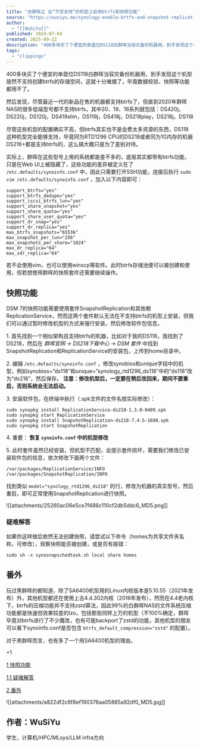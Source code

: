 ```yaml
---
title: "白群晖之 在“不受支持”的机型上启用btrfs和快照功能"
source: "https://wusiyu.me/synology-enable-brtfs-and-snapshot-replication-on-unsupported-models/"
author:
  - "[[WuSiYu]]"
published: 2024-07-04
created: 2025-09-22
description: "400多块买了个便宜的单盘位DS118白群晖当容灾备份机器用，到手发现这个机型居然不支持创建btrfs的存储空… 继续阅读白群晖之 在“不受支持”的机型上启用btrfs和快照功能"
tags:
  - "clippings"
---
```

400多块买了个便宜的单盘位DS118白群晖当容灾备份机器用，到手发现这个机型居然不支持创建btrfs的存储空间，这就十分难绷了，毕竟数据校验、快照等功能都用不了。

然后发现，尽管最近一代的新品在售的机器都支持btrfs了，但直到2020年群晖NAS的很多低端型号都不支持btrfs，其中20、19、18系列就包括：DS420j，DS220j，DS120j，DS419slim，DS119j，DS418j，DS218play，DS218j，DS118

尽管这些机型的配置确实不高，但btrfs其实也不是会费太多资源的东西，DS118这种机型完全能够支持，毕竟同为RTD1296 CPU的DS218或者同为1G内存的机器DS216+都是支持btrfs的，这么搞大概只是为了差别对待。

实际上，群晖在这些型号上用的系统都是差不多的，底层其实都带有btrfs功能，只是在Web UI上被隐藏了，这些功能的差异被定义在了 `/etc.defaults/synoinfo.conf` 中，因此只需要打开SSH功能，连接后执行 `sudo vim /etc.defaults/synoinfo.conf` ，加入以下内容即可：

```shell
support_btrfs="yes"
support_btrfs_dedupe="yes"
support_iscsi_btrfs_lun="yes"
support_share_snapshot="yes"
support_share_quota="yes"
support_share_user_quota="yes"
support_dr_snap="yes"
support_dr_replica="yes"
max_btrfs_snapshots="65536"
max_snapshot_per_lun="256"
max_snapshots_per_share="1024"
max_dr_replica="64"
max_sdr_replica="64"
```

若不会使用vim，也可以使用winscp等软件。此时btrfs存储池便可以被创建和使用，但若想使用群晖的快照套件还需要继续操作。

## 快照功能

DSM 7的快照功能需要使用套件SnapshotReplication和其依赖ReplicationService，然而这两个套件默认无法在不支持btrfs的机型上安装，但我们可以通过暂时修改机型的方式来强行安装，然后修改软件包信息。

1\. 首先找到一个相似架构且支持btrfs的机器，比如对于我的DS118，我找到了DS218，然后在 *群晖官网 -> DS218下载中心 -> DSM 套件* 中找到SnapshotReplication和ReplicationService的安装包，上传到home目录中。

2\. 编辑 `/etc.defaults/synoinfo.conf` ，修改synobios和unique字段中的机型，例如synobios=”ds118″和unique=”synology\_rtd1296\_ds118″中的“ds118”改为“ds218”，然后保存。 **注意：修改机型后，一定要在稍后改回来，期间不要重启，否则系统会无法启动。**

3\. 安装软件包，在终端中执行（.spk文件的文件名按实际修改）：

```shell
sudo synopkg install ReplicationService-ds218-1.3.0-0409.spk
sudo synopkg start ReplicationService
sudo synopkg install SnapshotReplication-ds218-7.4.5-1698.spk
sudo synopkg start SnapshotReplication
```

4\. 重要： **恢复 `synoinfo.conf` 中的机型修改**

5\. 此时套件虽然已经安装，但机型不匹配，会提示套件损坏，需要我们修改已安装软件包的信息，依次修改下面两个文件：

```shell
/var/packages/ReplicationService/INFO
/var/packages/SnapshotReplication/INFO
```

找到类似 `model="synology_rtd1296_ds218"` 的行，修改为机器的真实型号，然后重启，即可正常使用SnapshotReplication进行快照。

![[attachments/25260ac06e5ce7f486c110cf2db5ddc6_MD5.png]]

### 疑难解答

如果你这样做后依然无法创建快照，请尝试以下命令（homes为共享文件夹名称，可修改），观察快照能否被创建，或是否有报错：

```shell
sudo sh -x synosnapschedtask.sh local share homes
```

## 番外

玩过黑群晖的都知道，除了SA6400机型用的Linux内核版本是5.10.55（2021年发布）外，其他机型都还在使用上古4.4.302内核（2016年发布），然而在4.4老内核下，btrfs的压缩功能并不支持zstd算法，因此99%的白群晖NAS的文件系统压缩功能都是快速但效果较差的lzo，包括那些同样上万的机型（不100%确定，群晖毕竟对btrfs进行了不少魔改，也有可能backport了zstd的功能，其他机型的朋友可以看下synoinfo.conf是否包含 `btrfs_default_compression="zstd"` 的配置）。

对于黑群晖而言，也有多了一个用SA6400机型的理由。

+1

[1 快照功能](https://wusiyu.me/synology-enable-brtfs-and-snapshot-replication-on-unsupported-models/#kuai_zhao_gong_neng)

[1.1 疑难解答](https://wusiyu.me/synology-enable-brtfs-and-snapshot-replication-on-unsupported-models/#yi_nan_jie_da)

[2 番外](https://wusiyu.me/synology-enable-brtfs-and-snapshot-replication-on-unsupported-models/#fan_wai)

![[attachments/a822df2c6f8ef190376aa05885a92df0_MD5.jpg]]

## 作者：WuSiYu

学生，计算机/HPC/MLsys/LLM infra方向